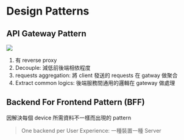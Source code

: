 # Design Patterns

## API Gateway Pattern

![](https://i.imgur.com/APVJF7E.png)

1. 有 reverse proxy
2. Decouple: 減低前後端相依程度
3. requests aggregation: 將 client 發送的 requests 在 gatway 做聚合
4. Extract common logics: 後端服務間通用的邏輯在 gateway 做處理

## Backend For Frontend Pattern (BFF)

因解決每個 device 所需資料不一樣而出現的 pattern

[](https://i.imgur.com/Jk5cpwL.png)

> One backend per User Experience: 一種裝置一種 Server

